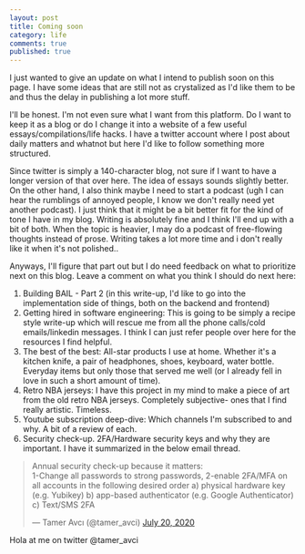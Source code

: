 ```yaml
---
layout: post
title: Coming soon
category: life
comments: true
published: true
---
```


I just wanted to give an update on what I intend to publish soon on this page. I have some ideas that are still not as crystalized as I'd like them to be and thus the delay in publishing a lot more stuff.

I'll be honest. I'm not even sure what I want from this platform. Do I want to keep it as a blog or do I change it into a website of a few useful essays/compilations/life hacks. I have a twitter account where I post about daily matters and whatnot but here I'd like to follow something more structured.

Since twitter is simply a 140-character blog, not sure if I want to have a longer version of that over here. The idea of essays sounds slightly better. On the other hand, I also think maybe I need to start a podcast (ugh I can hear the rumblings of annoyed people, I know we don't really need yet another podcast). I just think that it might be a bit better fit for the kind of tone I have in my blog. Writing is absolutely fine and I think I'll end up with a bit of both. When the topic is heavier, I may do a podcast of free-flowing thoughts instead of prose. Writing takes a lot more time and i don't really like it when it's not polished..

Anyways, I'll figure that part out but I do need feedback on what to prioritize next on this blog. Leave a comment on what you think I should do next here:

1. Building BAIL - Part 2 (in this write-up, I'd like to go into the implementation side of things, both on the backend and frontend)
2. Getting hired in software engineering: This is going to be simply a recipe style write-up which will rescue me from all the phone calls/cold emails/linkedin messages. I think I can just refer people over here for the resources I find helpful.
3. The best of the best: All-star products I use at home. Whether it's a kitchen knife, a pair of headphones, shoes, keyboard, water bottle. Everyday items but only those that served me well (or I already fell in love in such a short amount of time).
4. Retro NBA jerseys: I have this project in my mind to make a piece of art from the old retro NBA jerseys. Completely subjective- ones that I find really artistic. Timeless.
5. Youtube subscription deep-dive: Which channels I'm subscribed to and why. A bit of a review of each.
6. Security check-up. 2FA/Hardware security keys and why they are important. I have it summarized in the below email thread.
<blockquote class="twitter-tweet"><p lang="en" dir="ltr">Annual security check-up because it matters:<br>1-Change all passwords to strong passwords, 2-enable 2FA/MFA on all accounts in the following desired order a) physical hardware key (e.g. Yubikey) b) app-based authenticator (e.g. Google Authenticator) c) Text/SMS 2FA</p>&mdash; Tamer Avcı (@tamer_avci) <a href="https://twitter.com/tamer_avci/status/1285089496514457600?ref_src=twsrc%5Etfw">July 20, 2020</a></blockquote> <script async src="https://platform.twitter.com/widgets.js" charset="utf-8"></script>

Hola at me on twitter @tamer_avci
